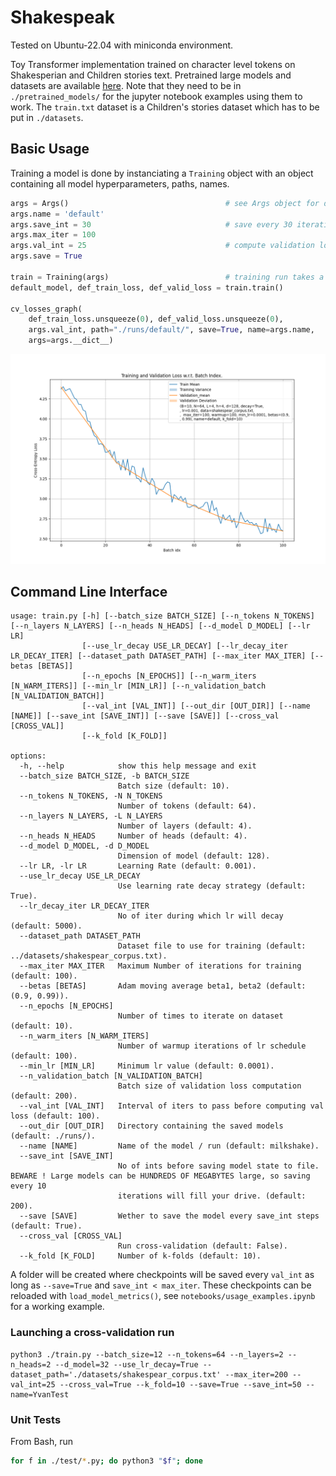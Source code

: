 # Shakespeak

Tested on Ubuntu-22.04 with miniconda environment.

Toy Transformer implementation trained on character level tokens on Shakesperian and Children stories text.
Pretrained large models and datasets are available [here](https://www.swisstransfer.com/d/d24e13a7-4939-4890-a97c-a497e9b834b3).
Note that they need to be in `./pretrained_models/` for the jupyter notebook examples using them to work. The `train.txt` dataset is a Children's stories dataset which has to be put in `./datasets`. 

## Basic Usage

Training a model is done by instanciating a `Training` object with an object containing all model hyperparameters,
paths, names. 

```python
args = Args()                                   # see Args object for default parameters
args.name = 'default'
args.save_int = 30                              # save every 30 iterations
args.max_iter = 100
args.val_int = 25                               # compute validation loss every 25 grad steps
args.save = True

train = Training(args)                          # training run takes a bag of parameters 
default_model, def_train_loss, def_valid_loss = train.train()

cv_losses_graph(
    def_train_loss.unsqueeze(0), def_valid_loss.unsqueeze(0), 
    args.val_int, path="./runs/default/", save=True, name=args.name, 
    args=args.__dict__)
```
![alt text](./notebooks/runs/default/default.png)

## Command Line Interface

```
usage: train.py [-h] [--batch_size BATCH_SIZE] [--n_tokens N_TOKENS] [--n_layers N_LAYERS] [--n_heads N_HEADS] [--d_model D_MODEL] [--lr LR]
                [--use_lr_decay USE_LR_DECAY] [--lr_decay_iter LR_DECAY_ITER] [--dataset_path DATASET_PATH] [--max_iter MAX_ITER] [--betas [BETAS]]
                [--n_epochs [N_EPOCHS]] [--n_warm_iters [N_WARM_ITERS]] [--min_lr [MIN_LR]] [--n_validation_batch [N_VALIDATION_BATCH]]
                [--val_int [VAL_INT]] [--out_dir [OUT_DIR]] [--name [NAME]] [--save_int [SAVE_INT]] [--save [SAVE]] [--cross_val [CROSS_VAL]]
                [--k_fold [K_FOLD]]

options:
  -h, --help            show this help message and exit
  --batch_size BATCH_SIZE, -b BATCH_SIZE
                        Batch size (default: 10).
  --n_tokens N_TOKENS, -N N_TOKENS
                        Number of tokens (default: 64).
  --n_layers N_LAYERS, -L N_LAYERS
                        Number of layers (default: 4).
  --n_heads N_HEADS     Number of heads (default: 4).
  --d_model D_MODEL, -d D_MODEL
                        Dimension of model (default: 128).
  --lr LR, -lr LR       Learning Rate (default: 0.001).
  --use_lr_decay USE_LR_DECAY
                        Use learning rate decay strategy (default: True).
  --lr_decay_iter LR_DECAY_ITER
                        No of iter during which lr will decay (default: 5000).
  --dataset_path DATASET_PATH
                        Dataset file to use for training (default: ../datasets/shakespear_corpus.txt).
  --max_iter MAX_ITER   Maximum Number of iterations for training (default: 100).
  --betas [BETAS]       Adam moving average beta1, beta2 (default: (0.9, 0.99)).
  --n_epochs [N_EPOCHS]
                        Number of times to iterate on dataset (default: 10).
  --n_warm_iters [N_WARM_ITERS]
                        Number of warmup iterations of lr schedule (default: 100).
  --min_lr [MIN_LR]     Minimum lr value (default: 0.0001).
  --n_validation_batch [N_VALIDATION_BATCH]
                        Batch size of validation loss computation (default: 200).
  --val_int [VAL_INT]   Interval of iters to pass before computing val loss (default: 100).
  --out_dir [OUT_DIR]   Directory containing the saved models (default: ./runs/).
  --name [NAME]         Name of the model / run (default: milkshake).
  --save_int [SAVE_INT]
                        No of ints before saving model state to file. BEWARE ! Large models can be HUNDREDS OF MEGABYTES large, so saving every 10
                        iterations will fill your drive. (default: 200).
  --save [SAVE]         Wether to save the model every save_int steps (default: True).
  --cross_val [CROSS_VAL]
                        Run cross-validation (default: False).
  --k_fold [K_FOLD]     Number of k-folds (default: 10).
```

A folder will be created where checkpoints will be saved every `val_int` as long as `--save=True` and `save_int < max_iter`. 
These checkpoints can be reloaded with `load_model_metrics()`, see `notebooks/usage_examples.ipynb` for a working example.

### Launching a cross-validation run

```
python3 ./train.py --batch_size=12 --n_tokens=64 --n_layers=2 --n_heads=2 --d_model=32 --use_lr_decay=True --dataset_path='./datasets/shakespear_corpus.txt' --max_iter=200 --val_int=25 --cross_val=True --k_fold=10 --save=True --save_int=50 --name=YvanTest
```


### Unit Tests

From Bash, run 
```bash
for f in ./test/*.py; do python3 "$f"; done
```